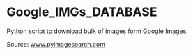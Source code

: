 # Google_IMGs_DATABASE
Python script to download bulk of images form Google Images

Source: www.pyimagesearch.com
